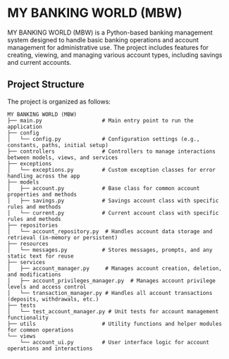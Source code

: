 # MY BANKING WORLD (MBW)
 MY BANKING WORLD (MBW) is a Python-based banking management system designed to handle basic banking operations and account management for administrative use. The project includes features for creating, viewing, and managing various account types, including savings and current accounts.

## Project Structure
The project is organized as follows:
```
MY BANKING WORLD (MBW)
├── main.py                   # Main entry point to run the application
├── config
│   └── config.py             # Configuration settings (e.g., constants, paths, initial setup)
├── controllers               # Controllers to manage interactions between models, views, and services
├── exceptions
│   └── exceptions.py         # Custom exception classes for error handling across the app
├── models
│   ├── account.py            # Base class for common account properties and methods
│   ├── savings.py            # Savings account class with specific rules and methods
│   └── current.py            # Current account class with specific rules and methods
├── repositories
│   └── account_repository.py  # Handles account data storage and retrieval (in-memory or persistent)
├── resources
│   └── messages.py           # Stores messages, prompts, and any static text for reuse
├── services
│   ├── account_manager.py     # Manages account creation, deletion, and modifications
│   ├── account_privileges_manager.py  # Manages account privilege levels and access control
│   └── transaction_manager.py # Handles all account transactions (deposits, withdrawals, etc.)
├── tests
│   └── test_account_manager.py # Unit tests for account management functionality
├── utils                     # Utility functions and helper modules for common operations
└── views
    └── account_ui.py         # User interface logic for account operations and interactions
```

